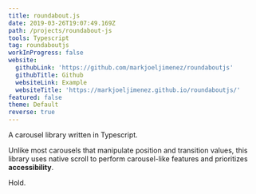 ```yaml
---
title: roundabout.js
date: 2019-03-26T19:07:49.169Z
path: /projects/roundabout-js
tools: Typescript
tag: roundaboutjs
workInProgress: false
website:
  githubLink: 'https://github.com/markjoeljimenez/roundaboutjs'
  githubTitle: Github
  websiteLink: Example
  websiteTitle: 'https://markjoeljimenez.github.io/roundaboutjs/'
featured: false
theme: Default
reverse: true
---
```

A carousel library written in Typescript. 

Unlike most carousels that manipulate position and transition values, this library uses native scroll to perform carousel-like features and prioritizes **accessibility**.

<!-- end -->

Hold.
